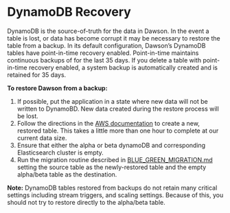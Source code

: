 # DynamoDB Recovery

DynamoDB is the source-of-truth for the data in Dawson. In the event a table is lost, or data has become corrupt it may be necessary to restore the table from a backup. In its default configuration, Dawson’s DynamoDB tables have point-in-time recovery enabled. Point-in-time maintains continuous backups of  for the last 35 days. If you delete a table with point-in-time recovery enabled, a system backup is automatically created and is retained for 35 days. 

**To restore Dawson from a backup:**
1. If possible, put the application in a state where new data will not be written to DynamoBD. New data created during the restore process will be lost.
2. Follow the directions in the [AWS documentation](https://docs.aws.amazon.com/amazondynamodb/latest/developerguide/PointInTimeRecovery.Tutorial.html) to create a new, restored table. This takes a little more than one hour to complete at our current data size.
3. Ensure that either the alpha or beta dynamoDB and corresponding Elasticsearch cluster is empty.
4. Run the migration routine described in [BLUE_GREEN_MIGRATION.md](./BLUE_GREEN_MIGRATION.md) setting the source table as the newly-restored table and the empty alpha/beta table as the destination.

**Note:**
DynamoDB tables restored from backups do not retain many critical settings including stream triggers, and scaling settings. Because of this, you should not try to restore directly to the alpha/beta table. 
